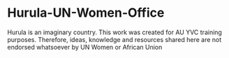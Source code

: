 # Hurula-UN-Women-Office
Hurula is an imaginary country. This work was created for AU YVC training purposes. Therefore, ideas, knowledge and resources shared here are not endorsed whatsoever by UN Women or African Union
